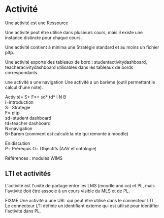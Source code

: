 
# Activité

Une activité est une Ressource

Une activité peut être utilisé dans plusieurs cours, mais il existe une instance distincte pour chaque cours. 

Une activité contient à minima une Stratégie standard et au moins un fichier pltp.

Une activité exporte des tableaux de bord : studentactivitydashboard, teacheracivitydashboard utilisables dans les tableaux de bords correspondants.

une activité a une navigation 
Une activité a un barème (outil permettant le calcul d'une note).

Activité= S+ F*+ sd* td* I N B  
i=introduction  
S= Strategie   
F= pltp  
sd=student dashboard  
td=teacher dashboard  
N=navigation  
B=Barem (comment est calculé la nte qui remonte à moodle)

En discution  
P= Prérequis 
O= Objectifs (AAV et ontologie)




Références : modules WIMS

## LTI et activités

L'activité est l'unité de partage entre les LMS (moodle and co) et PL, mais l'avtivité doit être associé à un cours visible du MLS et de PL.

FIXME Une activité à une URL qui peut être utilisé dans le connecteur LTI.  Le connecteur LTI définie un identifiant externe qui est utilisé pour identifier l'activité dans PL.


